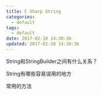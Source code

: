 ```yaml
---
title: C Sharp String
categories:
  - default
tags:
  - default
date: 2017-02-10 14:30:36
updated: 2017-02-10 14:30:36
---
```



String和StringBuilder之间有什么关系？

String有哪些容易误用的地方

常用的方法